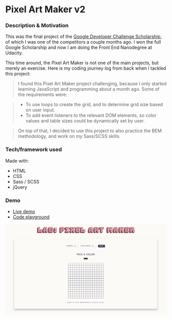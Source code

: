 # Pixel Art Maker v2

### Description & Motivation

This was the final project of the [Google Developer Challenge Scholarship](https://www.udacity.com/google-scholarships), of which I was one of the competitors a couple months ago. I won the full Google Scholarship and now I am doing the Front End Nanodegree at Udacity.

This time around, the Pixel Art Maker is not one of the main projects, but merely an exercise. Here is my coding journey log from back when I tackled this project:

> I found this Pixel Art Maker project challenging, because I only started learning JavaScript and programming about a month ago. Some of the requirements were:

> * To use loops to create the grid, and to determine grid size based on user input.
> * To add event listeners to the relevant DOM elements, so color values and table sizes could be dynamically set by user.

> On top of that, I decided to use this project to also practice the BEM methodology, and work on my Sass/SCSS skills.

### Tech/framework used

Made with:

* HTML
* CSS
* Sass / SCSS
* jQuery

### Demo

* [Live demo](https://mairamartinsk.github.io/pixel-art-maker/)
* [Code playground](https://codepen.io/mairamartinsk/pen/dZmXJq)

![Screenshot of the Pixel Art Maker Project](screenshot.png)
